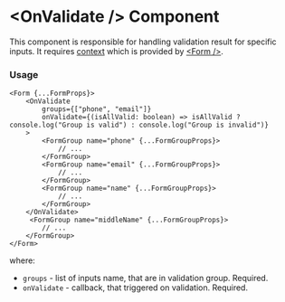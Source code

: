 # <OnValidate \/> Component
This component is responsible for handling validation result for specific inputs.
It requires [context](../src/Form/FormContext.ts) which is provided by [<Form \/>](./Form.md).

### Usage

```tsx
<Form {...FormProps}>
    <OnValidate 
        groups={["phone", "email"]}
        onValidate={(isAllValid: boolean) => isAllValid ? console.log("Group is valid") : console.log("Group is invalid")}
    >
        <FormGroup name="phone" {...FormGroupProps}>
            // ...
        </FormGroup>
        <FormGroup name="email" {...FormGroupProps}>
            // ...
        </FormGroup>
        <FormGroup name="name" {...FormGroupProps}>
            // ...
        </FormGroup>
    </OnValidate>
     <FormGroup name="middleName" {...FormGroupProps}>
        // ...
    </FormGroup>
</Form>
```

where:
- `groups` - list of inputs name, that are in validation group. Required.
- `onValidate` - callback, that triggered on validation. Required.
